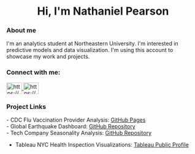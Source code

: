 <h1 align="center">Hi, I'm Nathaniel Pearson</h1>

<h3>About me</h3>
<p>
I'm an analytics student at Northeastern University. I'm interested in predictive models and data visualization. I'm using this account to showcase my work and projects. 
</p>

<h3 align="left">Connect with me:</h3>

<p align="left">
  <a href="https://linkedin.com/in/nathaniel-g-pearson/" target="blank">
    <img align="center" src="https://raw.githubusercontent.com/rahuldkjain/github-profile-readme-generator/master/src/images/icons/Social/linked-in-alt.svg" alt="https://www.linkedin.com/in/nathaniel-g-pearson/" height="30" width="40" />
  </a>
  <a href="https://kaggle.com/thanielspaniel" target="blank">
    <img align="center" src="https://raw.githubusercontent.com/rahuldkjain/github-profile-readme-generator/master/src/images/icons/Social/kaggle.svg" alt="https://www.kaggle.com/thanielspaniel" height="30" width="40" />
  </a>
</p>

<h3>Project Links</h3>
<p>
  - CDC Flu Vaccination Provider Analysis: <a href="https://github.com/npearsonat/cdc-flu-vaccination-analysis" target="_blank">GitHub Pages</a><br>
  - Global Earthquake Dashboard: <a href="https://github.com/npearsonat/eathquake_dashboard" target="_blank">GitHub Repository</a><br>
  - Tech Company Seasonality Analysis: <a href="https://github.com/npearsonat/tech_company_workload_seasonality" target="_blank">GitHub Repository</a>

  - Tableau NYC Health Inspection Visualizations: <a href="https://public.tableau.com/app/profile/nathaniel.pearson/vizzes" target = "blank">Tableau Public Profile</a>
</p>
